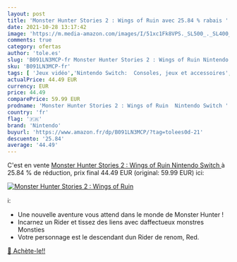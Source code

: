 ```yaml
---
layout: post
title: 'Monster Hunter Stories 2 : Wings of Ruin avec 25.84 % rabais '
date: 2021-10-28 13:17:42
image: 'https://m.media-amazon.com/images/I/51xc1Fk8VPS._SL500_._SL400_.jpg'
comments: true
category: ofertas
author: 'tole.es'
slug: 'B091LN3MCP-fr Monster Hunter Stories 2 : Wings of Ruin Nintendo Switch'
sku: 'B091LN3MCP-fr'
tags: [ 'Jeux vidéo','Nintendo Switch:  Consoles, jeux et accessoires','nintendo', ]
actualPrice: 44.49 EUR
currency: EUR
price: 44.49
comparePrice: 59.99 EUR
prodname: 'Monster Hunter Stories 2 : Wings of Ruin  Nintendo Switch '
country: 'fr'
flag: '🇫🇷'
brand: 'Nintendo'
buyurl: 'https://www.amazon.fr/dp/B091LN3MCP/?tag=tolees0d-21'
descuento: '25.84'
average: '44.49'
---
```


C'est en vente [Monster Hunter Stories 2 : Wings of Ruin  Nintendo Switch ](https://www.amazon.fr/dp/B091LN3MCP/?tag=tolees0d-21)  à  25.84 % de réduction, prix final  44.49 EUR (original: 59.99 EUR) ici:

[![Monster Hunter Stories 2 : Wings of Ruin](https://m.media-amazon.com/images/I/51xc1Fk8VPS._SL500_._SL400_.jpg)](https://www.amazon.fr/dp/B091LN3MCP/?tag=tolees0d-21)

ℹ️:

- Une nouvelle aventure vous attend dans le monde de Monster Hunter !
- Incarnez un Rider et tissez des liens avec daffectueux monstres Monsties
- Votre personnage est le descendant dun Rider de renom, Red.

[🛒 Achète-le!!](https://www.amazon.fr/dp/B091LN3MCP/?tag=tolees0d-21)
